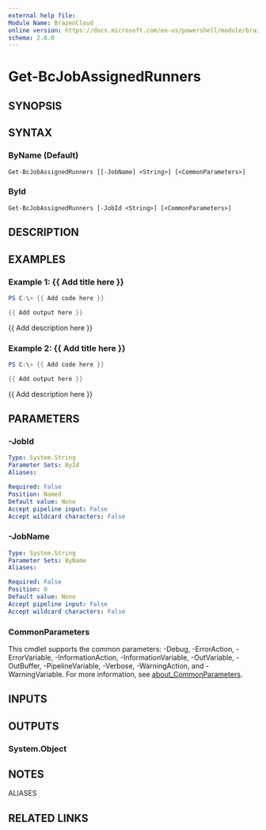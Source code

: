 ```yaml
---
external help file:
Module Name: BrazenCloud
online version: https://docs.microsoft.com/en-us/powershell/module/brazencloud/get-bcjobassignedrunners
schema: 2.0.0
---
```


# Get-BcJobAssignedRunners

## SYNOPSIS


## SYNTAX

### ByName (Default)
```
Get-BcJobAssignedRunners [[-JobName] <String>] [<CommonParameters>]
```

### ById
```
Get-BcJobAssignedRunners [-JobId <String>] [<CommonParameters>]
```

## DESCRIPTION


## EXAMPLES

### Example 1: {{ Add title here }}
```powershell
PS C:\> {{ Add code here }}

{{ Add output here }}
```

{{ Add description here }}

### Example 2: {{ Add title here }}
```powershell
PS C:\> {{ Add code here }}

{{ Add output here }}
```

{{ Add description here }}

## PARAMETERS

### -JobId


```yaml
Type: System.String
Parameter Sets: ById
Aliases:

Required: False
Position: Named
Default value: None
Accept pipeline input: False
Accept wildcard characters: False
```

### -JobName


```yaml
Type: System.String
Parameter Sets: ByName
Aliases:

Required: False
Position: 0
Default value: None
Accept pipeline input: False
Accept wildcard characters: False
```

### CommonParameters
This cmdlet supports the common parameters: -Debug, -ErrorAction, -ErrorVariable, -InformationAction, -InformationVariable, -OutVariable, -OutBuffer, -PipelineVariable, -Verbose, -WarningAction, and -WarningVariable. For more information, see [about_CommonParameters](http://go.microsoft.com/fwlink/?LinkID=113216).

## INPUTS

## OUTPUTS

### System.Object

## NOTES

ALIASES

## RELATED LINKS

